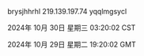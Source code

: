 brysjhhrhl 219.139.197.74 yqqlmgsycl

2024年 10月 30日 星期三 03:20:02 CST

2024年 10月 29日 星期二 19:20:02 GMT
